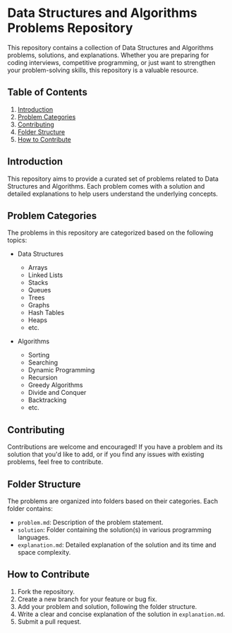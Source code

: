 # Data Structures and Algorithms Problems Repository

This repository contains a collection of Data Structures and Algorithms problems, solutions, and explanations. Whether you are preparing for coding interviews, competitive programming, or just want to strengthen your problem-solving skills, this repository is a valuable resource.

## Table of Contents

1. [Introduction](#introduction)
2. [Problem Categories](#problem-categories)
3. [Contributing](#contributing)
4. [Folder Structure](#folder-structure)
5. [How to Contribute](#how-to-contribute)

## Introduction

This repository aims to provide a curated set of problems related to Data Structures and Algorithms. Each problem comes with a solution and detailed explanations to help users understand the underlying concepts.

## Problem Categories

The problems in this repository are categorized based on the following topics:

- Data Structures
  - Arrays
  - Linked Lists
  - Stacks
  - Queues
  - Trees
  - Graphs
  - Hash Tables
  - Heaps
  - etc.

- Algorithms
  - Sorting
  - Searching
  - Dynamic Programming
  - Recursion
  - Greedy Algorithms
  - Divide and Conquer
  - Backtracking
  - etc.

## Contributing

Contributions are welcome and encouraged! If you have a problem and its solution that you'd like to add, or if you find any issues with existing problems, feel free to contribute.

## Folder Structure

The problems are organized into folders based on their categories. Each folder contains:

- `problem.md`: Description of the problem statement.
- `solution`: Folder containing the solution(s) in various programming languages.
- `explanation.md`: Detailed explanation of the solution and its time and space complexity.


## How to Contribute

1. Fork the repository.
2. Create a new branch for your feature or bug fix.
3. Add your problem and solution, following the folder structure.
4. Write a clear and concise explanation of the solution in `explanation.md`.
5. Submit a pull request.

